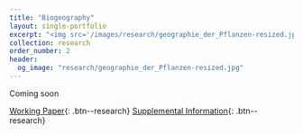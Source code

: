```yaml
---
title: "Biogeography"
layout: single-portfolio
excerpt: "<img src='/images/research/geographie_der_Pflanzen-resized.jpg' alt='Map of Mount Chimborazo in Ecuador. By depicting plant life according to elevation, this map connects disparate climate zones across the globe.'>"
collection: research
order_number: 2
header: 
  og_image: "research/geographie_der_Pflanzen-resized.jpg"
---
```


Coming soon

[Working Paper](https://preprints.apsanet.org/engage/api-gateway/apsa/assets/orp/resource/item/61115b4018911da2f6dd1def/original/they-re-still-there-he-s-all-gone-american-fatalities-in-foreign-wars-and-right-wing-radicalization-at-home.pdf){: .btn--research} [Supplemental Information](https://preprints.apsanet.org/engage/api-gateway/apsa/assets/orp/resource/item/61115c914cb47968ba2bb2d8/original/appendix-for-they-re-still-there-he-s-all-gone-american-fatalities-in-foreign-wars-and-right-wing-radicalization-at-home.pdf){: .btn--research}